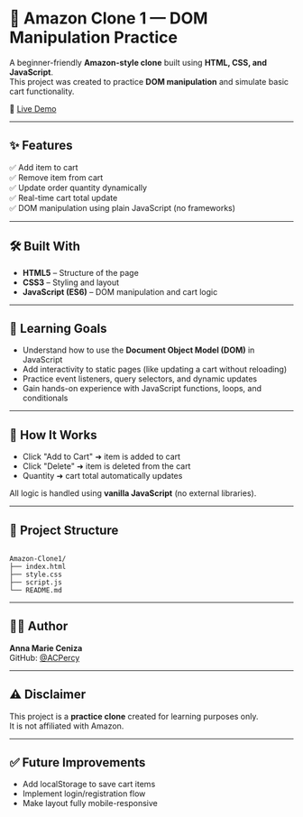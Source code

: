 # 🛒 Amazon Clone 1 — DOM Manipulation Practice

A beginner-friendly **Amazon-style clone** built using **HTML, CSS, and JavaScript**.  
This project was created to practice **DOM manipulation** and simulate basic cart functionality.

🔗 [Live Demo](https://acpercy.github.io/Amazon-Clone1/)

---

## ✨ Features

✅ Add item to cart  
✅ Remove item from cart  
✅ Update order quantity dynamically  
✅ Real-time cart total update  
✅ DOM manipulation using plain JavaScript (no frameworks)

---

## 🛠️ Built With

- **HTML5** – Structure of the page  
- **CSS3** – Styling and layout  
- **JavaScript (ES6)** – DOM manipulation and cart logic  

---

## 🎯 Learning Goals

- Understand how to use the **Document Object Model (DOM)** in JavaScript
- Add interactivity to static pages (like updating a cart without reloading)
- Practice event listeners, query selectors, and dynamic updates
- Gain hands-on experience with JavaScript functions, loops, and conditionals

---

## 🚀 How It Works

- Click "Add to Cart" ➜ item is added to cart
- Click "Delete" ➜ item is deleted from the cart
- Quantity ➜ cart total automatically updates

All logic is handled using **vanilla JavaScript** (no external libraries).

---

## 📁 Project Structure

```

Amazon-Clone1/
├── index.html
├── style.css
├── script.js
└── README.md

```

---

## 🙋‍♀️ Author

**Anna Marie Ceniza**  
GitHub: [@ACPercy](https://github.com/ACPercy)

---

## ⚠️ Disclaimer

This project is a **practice clone** created for learning purposes only.  
It is not affiliated with Amazon.

---

## ✅ Future Improvements

- Add localStorage to save cart items
- Implement login/registration flow
- Make layout fully mobile-responsive
